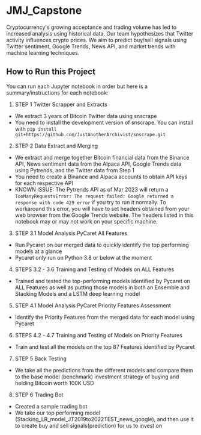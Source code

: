 # JMJ_Capstone
Cryptocurrency's growing acceptance and trading volume has led to increased analysis using historical data. Our team hypothesizes that Twitter activity influences crypto prices. We aim to predict buy/sell signals using Twitter sentiment, Google Trends, News API, and market trends with machine learning techniques.

## How to Run this Project
You can run each Jupyter notebook in order but here is a summary/instructions for each notebook:
1) STEP 1 Twitter Scrapper and Extracts
* We extract 3 years of Bitcoin Twitter data using snscrape
* You need to install the development version of snscrape. You can install with `pip install git+https://github.com/JustAnotherArchivist/snscrape.git`
2) STEP 2 Data Extract and Merging
* We extract and merge together Bitcoin financial data from the Binance API, News sentiment data from the Alpaca API, Google Trends data using Pytrends, and the Twitter data from Step 1
* You need to create a Binance and Alpaca accounts to obtain API keys for each respective API
* KNOWN ISSUE: The Pytrends API as of Mar 2023 will return a `TooManyRequestsError: The request failed: Google returned a response with code 429 error` if you try to run it normally. To workaround this error, you will have to set headers obtained from your web browser from the Google Trends website. The headers listed in this notebook may or may not work on your specific machine.
3) STEP 3.1 Model Analysis PyCaret All Features
* Run Pycaret on our merged data to quickly identify the top performing models at a glance
* Pycaret only run on Python 3.8 or below at the moment
4) STEPS 3.2 - 3.6 Training and Testing of Models on ALL Features
* Trained and tested the top-performing models identified by Pycaret on ALL Features as well as putting those models in both an Ensemble and Stacking Models and a LSTM deep learning model
5) STEP 4.1 Model Analysis PyCaret Priority Features Assessment
* Identify the Priority Features from the merged data for each model using Pycaret
6) STEPS 4.2 - 4.7 Training and Testing of Models on Priority Features
* Train and test all the models on the top 87 Features identified by Pycaret
7) STEP 5 Back Testing
* We take all the predictions from the different models and compare them to the base model (benchmark) investment strategy of buying and holding Bitcoin worth 100K USD
8) STEP 6 Trading Bot
* Created a sample trading bot 
* We take our top performing model (Stacking_LR_model_JT2019to2022TEST_news_google), and then use it to create buy and sell signals(prediction) for us to invest on
